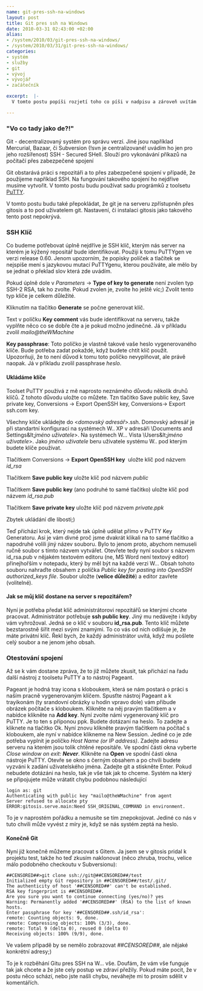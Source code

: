 ```yaml
---
name: git-pres-ssh-na-windows
layout: post
title: Git pres ssh na Windows
date: 2010-03-31 02:43:00 +02:00
alias:
- /system/2010/03/git-pres-ssh-na-windows/
- /system/2010/03/31/git-pres-ssh-na-windows/
categories:
- systém
- služby
- git
- vývoj
- vývojář
- začátečník

excerpt:  |-
  V tomto postu popíši rozjetí toho co píši v nadpisu a zároveň uvítám čtenáře v novém roce 2010. Omlouvám se za to sproste slovo v nadpisu, začinajicí na W, ale okolnosti si to žádají. Zjistil jsem, že nejeden vyvojař u kterého dokonce hrozí, že dosáhne vysokoškolského vzdělání, které jej bude identifikovat jako IT specialistu, není sto rozjet git přes ssh na Windows (myslím tím tu klientskou část). Proto jsem se jal tuto exotiku vyzkoušet na vlastní kůži.

---
```


### "Vo co tady jako de?!"

Git - decentralizovaný systém pro správu verzí. Jiné jsou například Mercurial, Bazaar, či Subversion (!svn je centralizované! uvádím ho jen pro jeho rozšířenost)
SSH - Secured SHell. Slouží pro vykonávání příkazů na počítačí přes zabezpečené spojení

Git obstarává práci s repozitáři a to přes zabezpečené spojení v případě, že použijeme například SSH. Na fungování takového spojení ho nejdřive musíme vytvořit. V tomto postu budu používat sadu prográmků z toolsetu <a href="http://putty.very.rulez.org/download.html">PuTTY</a>.

V tomto postu budu také přepokládat, že git je na serveru zpřístupněn přes gitosis a to pod uživatelem git. Nastavení, či instalaci gitosis jako takového tento post nepokrývá.

### SSH Klíč

Co budeme potřebovat úplně nejdříve je SSH klíč, kterým nás server na kterém je kýžený repositář bude identifikovat. Použiji k tomu PuTTYgen ve verzi release 0.60. Jenom upozorním, že popisky políček a tlačítek se nejspiše mení s jazykovou mutací PuTTYgenu, kterou používáte, ale mělo by se jednat o překlad slov která zde uvádím.

Pokud úplně dole v <em>Parameters </em>-&gt; <strong>Type of key to generate</strong> není zvolen typ SSH-2 RSA, tak ho zvolte. Pokud zvolen je, zvolte ho ještě víc;) Zvolit tento typ klíče je celkem důležité.

Kliknutím na tlačítko <strong>Generate</strong> se počne generovat klíč.

Text v políčku <strong>Key comment</strong> vás bude identifikovat na serveru, takže vyplňte něco co se dobře čte a je pokud možno jedinečné. Já v příkladu zvolil <em>mailo@theWMachine</em>

**Key passphrase**: Toto políčko je vlastně takové vaše heslo vygenerovaného klíče. Bude potřeba zadat pokaždé, když budete chtít klíč použít. Upozorňuji, že to není důvod k tomu toto políčko nevyplňovat, ale právě naopak. Já v příkladu zvolil passphrase <em>heslo</em>.

#### Ukládáme klíče
Toolset PuTTY používá z mě naprosto neznámého důvodu několik druhů klíčů. Z tohoto důvodu uložte co můžete. Tzn tlačitko Save public key, Save private key, Conversions -&gt; Export OpenSSH key, Conversions-&gt; Export ssh.com key.

Všechny klíče ukládejte do &lt;<em>domovský adresář</em>&gt;\.ssh. Domovský adresář je při standartní konfiguraci na systémech W.. XP v adresáři \Documents and Settings\&lt;<em>jméno uživatele</em>&gt;. Na systémech W... Vista \Users\&lt;<em>jméno uživatele</em>&gt;. Jako <em>jméno uživatele</em> beru uživatele systému W.. pod kterým budete klíče používat.

Tlačítkem Conversions -&gt; <strong>Export OpenSSH key</strong>  uložte klíč pod názvem <em>id_rsa</em>

Tlačítkem <strong>Save public key</strong> uložte klíč pod názvem <em>public</em>

Tlačítkem <strong>Save public key</strong><em> </em>(ano podruhé to samé tlačitko)<em> </em>uložte klíč pod názvem <em>id_rsa.pub</em>

Tlačítkem <strong>Save private key</strong> uložte klíč pod názvem <em>private.ppk</em>

Zbytek ukládání dle libosti;)

Teď příchází krok, který nejde tak úplně udělat přímo v PuTTY Key Generatoru. Asi je vám divné proč jsme dvakrát klikali na to samé tlačitko a napodruhé volili jiný název souboru. Bylo to jenom proto, abychom nemuseli ručně soubor s tímto názvem vytvářet. Otevřete tedy nyní soubor s názvem id_rsa.pub v nějakém textovém editoru (ne, MS Word není textový editor) přinejhořším v notepadu, který by měl být na každé verzi W... Obsah tohoto souboru nahraďte obsahem z políčka <em>Public key for pasting into OpenSSH authorized_keys file</em>. Soubor uložte (<strong>velice důležité</strong>) a editor zavřete (volitelné).

#### Jak se můj klíč dostane na server s repozitářem?

Nyní je potřeba předat klíč administrátorovi repozitářů se kterými chcete pracovat. Administrátor potřebuje <strong>ssh public key</strong>. Jiný mu nedávejte i kdyby vám vyhrožoval. Jedná se o klíč v souboru <strong>id_rsa.pub</strong>. Tento klíč můžete bezstarostně šířit mezi svými znamými. To co vás od nich odlišuje je, že máte privátní klíč. Řekl bych, že každý administrátor uvítá, když mu pošlete celý soubor a ne jenom jeho obsah.

### Otestování spojení

Až se k vám dostane zpráva, že to již můžete zkusit, tak přichází na řadu další nástroj z toolsetu PuTTY a to nástroj Pageant.

Pageant je hodná tray icona s kloboukem, která se nám postará o práci s naším pracně vygenerovaným klíčem. Spusťte nástroj Pageant a k trayikonám (ty srandovní obrázky u hodin vpravo dole) vám přibude obrázek počítače s kloboukem. Klikněte na něj pravým tlačitkem a v nabídce klikněte na <strong>Add key</strong>. Nyní zvolte námi vygenerovaný klíč pro PuTTY. Je to ten s příponou ppk. Budete dotázaní na heslo. To zadejte a kliknete na tlačitko Ok. Nyní znovu klikněte pravým tlačitkem na počítač s kloboukem, ale nyní v nabídce klikneme na New Session. Jediné co je zde potřeba vyplnit je políčko <em>Host Name (or IP address)</em>. Zadejte adresu serveru na kterém jsou tolik chtěné repositáře. Ve spodní části okna vyberte <em>Close window on exit: <strong>Never</strong></em>. Klikněte na <strong>Open</strong> ve spodní části okna nástroje PuTTY. Otevře se okno s černým obsahem a po chvili budete vyzváni k zadání uživatelského jména. Zadejte git a stiskněte Enter. Pokud nebudete dotázáni na heslo, tak je vše tak jak to chceme. Systém na který se připojujete může vrátatit chybu podobnou následující

    login as: git
    Authenticating with public key "mailo@theWMachine" from agent
    Server refused to allocate pty
    ERROR:gitosis.serve.main:Need SSH_ORIGINAL_COMMAND in environment.

To je v naprostém pořádku a nemusíte se tím znepokojovat. Jediné co nás v tuto chvili může vyvést z míry je, když se nás systém zeptá na heslo.

#### Konečně Git

Nyní již konečně můžeme pracovat s Gitem. Ja jsem se v gitosis pridal k projektu test, takže ho teď zkusím naklonovat (něco zhruba, trochu, velice málo podobného checkoutu v Subversionu):

    ##CENSORED##>git clone ssh://git@##CENSORED##/test
    Initialized empty Git repository in ##CENSORED##/test/.git/
    The authenticity of host '##CENSORED##' can't be established.
    RSA key fingerprint is ##CENSORED##.
    Are you sure you want to continue connecting (yes/no)? yes
    Warning: Permanently added '##CENSORED##' (RSA) to the list of known hosts.
    Enter passphrase for key '##CENSORED##.ssh/id_rsa':
    remote: Counting objects: 9, done.
    remote: Compressing objects: 100% (3/3), done.
    remote: Total 9 (delta 0), reused 0 (delta 0)
    Receiving objects: 100% (9/9), done.

Ve vašem případě by se nemělo zobrazovat <em>##CENSORED##</em>, ale nějaké konkrétní adresy;)

To je k rozběhání Gitu pres SSH na W... vše. Doufám, že vám vše funguje tak jak chcete a že jste cely postup ve zdraví přežily. Pokud máte pocit, že v postu něco schází, nebo jste našli chybu, neváhejte mi to prosím sdělit v komentářích.
